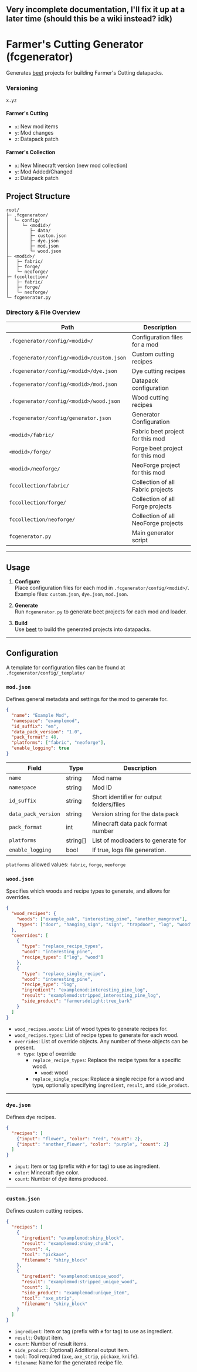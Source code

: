 Very incomplete documentation, I'll fix it up at a later time (should this be a wiki instead? idk)
---
# Farmer's Cutting Generator (fcgenerator)
Generates [beet](https://mcbeet.dev/) projects for building Farmer's Cutting datapacks.

### Versioning
```x.yz```
#### Farmer's Cutting
- `x`: New mod items
- `y`: Mod changes
- `z`: Datapack patch
#### Farmer's Collection
- `x`: New Minecraft version (new mod collection)
- `y`: Mod Added/Changed
- `z`: Datapack patch

## Project Structure

```
root/
├─ .fcgenerator/
│  └─ config/
│     └─ <modid>/
│        ├─ data/
│        ├─ custom.json
│        ├─ dye.json
│        ├─ mod.json
│        └─ wood.json
├─ <modid>/
│   ├─ fabric/
│   ├─ forge/
│   └─ neoforge/
├─ fccollection/
│   ├─ fabric/
│   ├─ forge/
│   └─ neoforge/
└─ fcgenerator.py
```

### Directory & File Overview

| Path                                      | Description                               |
| ----------------------------------------- | ----------------------------------------- |
| `.fcgenerator/config/<modid>/`            | Configuration files for a mod             |
| `.fcgenerator/config/<modid>/custom.json` | Custom cutting recipes                    |
| `.fcgenerator/config/<modid>/dye.json`    | Dye cutting recipes                       |
| `.fcgenerator/config/<modid>/mod.json`    | Datapack configuration                    |
| `.fcgenerator/config/<modid>/wood.json`   | Wood cutting recipes                      |
| `.fcgenerator/config/generator.json`      | Generator Configuration                   |
| `<modid>/fabric/`                         | Fabric beet project for this mod          |
| `<modid>/forge/`                          | Forge beet project for this mod           |
| `<modid>/neoforge/`                       | NeoForge project for this mod             |
| `fccollection/fabric/`                    | Collection of all Fabric projects         |
| `fccollection/forge/`                     | Collection of all Forge projects          |
| `fccollection/neoforge/`                  | Collection of all NeoForge projects       |
| `fcgenerator.py`                          | Main generator script                     |

---

## Usage

1. **Configure**  
   Place configuration files for each mod in `.fcgenerator/config/<modid>/`.  
   Example files: `custom.json`, `dye.json`, `mod.json`.

2. **Generate**  
   Run `fcgenerator.py` to generate beet projects for each mod and loader.

3. **Build**  
   Use [beet](https://mcbeet.dev/) to build the generated projects into datapacks.

---

## Configuration

A template for configuration files can be found at `.fcgenerator/config/_template/`

### `mod.json`
Defines general metadata and settings for the mod to generate for.

```json
{
  "name": "Example Mod",
  "namespace": "examplemod",
  "id_suffix": "em",
  "data_pack_version": "1.0",
  "pack_format": 48,
  "platforms": ["fabric", "neoforge"],
  "enable_logging": true
}
```

| Field               | Type     | Description 
| ------------------- | -------- | ----------- 
| `name`              | string   | Mod name 
| `namespace`         | string   | Mod ID 
| `id_suffix`         | string   | Short identifier for output folders/files 
| `data_pack_version` | string   | Version string for the data pack 
| `pack_format`       | int      | Minecraft data pack format number 
| `platforms`         | string[] | List of modloaders to generate for 
| `enable_logging`    | bool     | If true, logs file generation. 

`platforms` allowed values: `fabric`, `forge`, `neoforge`

### `wood.json`
Specifies which woods and recipe types to generate, and allows for overrides.

```json
{
  "wood_recipes": {
    "woods": ["example_oak", "interesting_pine", "another_mangrove"],
    "types": ["door", "hanging_sign", "sign", "trapdoor", "log", "wood"]
  },
  "overrides": [
    {
      "type": "replace_recipe_types",
      "wood": "interesting_pine",
      "recipe_types": ["log", "wood"]
    },
    {
      "type": "replace_single_recipe",
      "wood": "interesting_pine",
      "recipe_type": "log",
      "ingredient": "examplemod:interesting_pine_log",
      "result": "examplemod:stripped_interesting_pine_log",
      "side_product": "farmersdelight:tree_bark"
    }
  ]
}
```
- `wood_recipes.woods`: List of wood types to generate recipes for.
- `wood_recipes.types`: List of recipe types to generate for each wood.
- `overrides`: List of override objects. Any number of these objects can be present.
  - `type`: type of override
    - `replace_recipe_types`: Replace the recipe types for a specific wood.
      - `wood`: wood 
    - `replace_single_recipe`: Replace a single recipe for a wood and type, optionally specifying `ingredient`, `result`, and `side_product`.

---

### `dye.json`
Defines dye recipes.

```json
{
  "recipes": [
    {"input": "flower", "color": "red", "count": 2},
    {"input": "another_flower", "color": "purple", "count": 2}
  ]
}
```
- `input`: Item or tag (prefix with `#` for tag) to use as ingredient.
- `color`: Minecraft dye color.
- `count`: Number of dye items produced.

---

### `custom.json`
Defines custom cutting recipes.

```json
{
  "recipes": [
    {
      "ingredient": "examplemod:shiny_block",
      "result": "examplemod:shiny_chunk",
      "count": 4,
      "tool": "pickaxe",
      "filename": "shiny_block"
    },
    {
      "ingredient": "examplemod:unique_wood",
      "result": "examplemod:stripped_unique_wood",
      "count": 1,
      "side_product": "examplemod:unique_item",
      "tool": "axe_strip",
      "filename": "shiny_block"
    }
  ]
}
```
- `ingredient`: Item or tag (prefix with `#` for tag) to use as ingredient.
- `result`: Output item.
- `count`: Number of result items.
- `side_product`: (Optional) Additional output item.
- `tool`: Tool required (`axe`, `axe_strip`, `pickaxe`, `knife`).
- `filename`: Name for the generated recipe file.